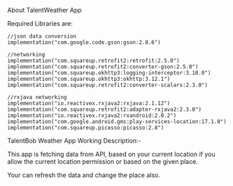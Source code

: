 About TalentWeather App

Required Libraries are: 

    //json data conversion
    implementation("com.google.code.gson:gson:2.8.6")

    //networking
    implementation("com.squareup.retrofit2:retrofit:2.5.0")
    implementation("com.squareup.retrofit2:converter-gson:2.5.0")
    implementation("com.squareup.okhttp3:logging-interceptor:3.10.0")
    implementation("com.squareup.okhttp3:okhttp:3.12.1")
    implementation("com.squareup.retrofit2:converter-scalars:2.3.0")

    //rxjava networking
    implementation("io.reactivex.rxjava2:rxjava:2.1.12")
    implementation("com.squareup.retrofit2:adapter-rxjava2:2.3.0")
    implementation("io.reactivex.rxjava2:rxandroid:2.0.2")
    implementation("com.google.android.gms:play-services-location:17.1.0")
    implementation("com.squareup.picasso:picasso:2.8")


TalentBob Weather App Working Description:-

This app is fetching data from API, based on your current location if you allow the current location permission or based on the given place.

Your can refresh the data and change the place also.
